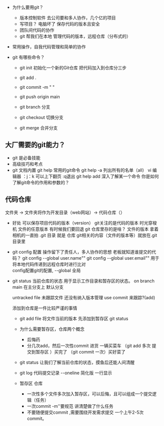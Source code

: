 - 为什么要用git？
  - 版本控制软件 去公司要和多人协作，几个亿的项目
  - 写项目？ 电脑坏了 保存代码的版本且安全 
  - 团队间代码的协作
  - git 帮我们在本地 管理代码的版本，远程仓库（分布式的）

- 常用操作，自我代码管理和简单的协作
- git 有哪些命令？
  - git init 初始化一个新的Git仓库
  把代码加入到仓库分三步
  - git add . 
  - git commit -m " "
  - git push origin main

  - git branch 分支
  - git checkout 切换分支
  - git merge 合并分支

## 大厂需要的git能力？
 - git 是必备技能
 - 高级技巧和考点
 - git 文档内置
   git help 常用的git命令
   git help -a 列出所有的名单（all）
   vi 编辑器 ：j：k 可以上下翻页 :q退出
   git help add 深入了解某一个命令 
   你是如何了解git命令的作用和参数的？
   
## 代码仓库
  文件夹 -> 文件夹将作为开发目录（web网站）-> 代码仓库（）
  - 好处
  可以保存项目代码的版本（version） git关注的是代码的版本 
  时光穿梭机 文件的任意版本 有时候我们要回退 
  git 仓库里存的是啥？
  文件的版本
  拿着相机的一直拍 
  .git 目录 就是 仓库
  git相关的内容（文件的版本等）就放在.git 目录里
  - git config 配置 操作留下了责任人，多人协作的思想 
    老板就知道谁提交的代码？
    git config --global user.name""
    git config --global user.email"" 用于将本地代码传递到远程仓库时进行比对\
    config配置git的配置, --global 全局

  - git status
    当前仓库的状态 用于显示工作目录和暂存区的状态。
    on branch main 在主分支上 默认分支

    untracked file 未跟踪文件 还没有纳入版本管理 
    use commit 来跟踪?(add) 

    添加到仓库是一件比较严谨的事情
    - git add file
    将文件当前的版本 先添加到暂存区 
     git status 

    - 为什么需要暂存区，仓库两个概念
      - 后悔药
      - 分几次add，然后一次性commit
        进货 一辆买菜车 （git add 多次 提交到暂存区 ）买完了 （git commit 一次）买好菜了

    - git status
    让我们了解当前仓库的状态，摸鱼后还能人间清醒

    - git log
    代码提交记录
    --oneline 简化版 一行显示

    - 暂存区 仓库
      - 一次性多个文件多次加入暂存区，可以后悔，且可以组成一个提交逻辑（任务）
      - 一次commit -m''要规范 讲清楚做了什么任务
      - 不要随便提交commit ,需要围绕开发需求提交
        一个上午2-5次commit。